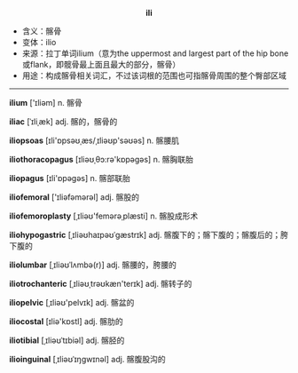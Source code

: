 
**<center>ili</center>**

- <span class="definition">含义：髂骨</span>
- <span class="definition">变体：ilio</span>
- <span class="definition">来源：拉丁单词ilium（意为the uppermost and largest part of the hip bone或flank，即髋骨最上面且最大的部分，髂骨）</span>
- <span class="definition">用途：构成髂骨相关词汇，不过该词根的范围也可指髂骨周围的整个臀部区域</span>

---

<span class="vocabulary">**ilium**</span> ['ɪliəm] n. 髂骨

<span class="vocabulary">**iliac**</span> [ˈɪliˌæk] adj. 髂的，髂骨的

<span class="vocabulary">**iliopsoas**</span> [ɪli'ɒpsəʊˌæs/ˌɪliəʊp'səʊəs] n. 髂腰肌

<span class="vocabulary">**iliothoracopagus**</span> [ɪliəʊˌθɔ:rә'kɒpәgәs] n. 髂胸联胎

<span class="vocabulary">**iliopagus**</span> [ɪli'ɒpәgәs] n. 髂部联胎

<span class="vocabulary">**iliofemoral**</span> ['ɪliəfəmərəl] adj. 髂股的

<span class="vocabulary">**iliofemoroplasty**</span> [ˌɪliəʊ'femәrәˌplæsti] n. 髂股成形术

<span class="vocabulary">**iliohypogastric**</span> [ˌɪliəʊhaɪpəʊˈɡæstrɪk] adj. 髂腹下的；髂下腹的；髂腹后的；胯下腹的

<span class="vocabulary">**iliolumbar**</span> [ˌɪliəʊˈlʌmbə(r)] adj. 髂腰的，胯腰的

<span class="vocabulary">**iliotrochanteric**</span> [ˌɪliəʊˌtrəʊkæn'terɪk] adj. 髂转子的

<span class="vocabulary">**iliopelvic**</span> [ˌɪliəʊ'pelvɪk] adj. 髂盆的

<span class="vocabulary">**iliocostal**</span> [ɪliə'kɒstl] adj. 髂肋的

<span class="vocabulary">**iliotibial**</span> [ˌɪliəʊˈtɪbiəl] adj. 髂胫的

<span class="vocabulary">**ilioinguinal**</span> [ˌɪliəʊˈɪŋɡwɪnəl] adj. 髂腹股沟的

